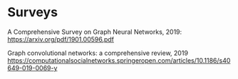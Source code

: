 # Surveys

A Comprehensive Survey on Graph Neural Networks, 2019: https://arxiv.org/pdf/1901.00596.pdf

Graph convolutional networks: a comprehensive review, 2019 https://computationalsocialnetworks.springeropen.com/articles/10.1186/s40649-019-0069-y



